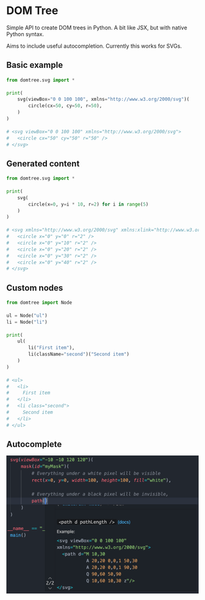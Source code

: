 # DOM Tree

Simple API to create DOM trees in Python. 
A bit like JSX, but with native Python syntax.

Aims to include useful autocompletion. Currently this works for SVGs.

## Basic example
```python
from domtree.svg import *

print(
    svg(viewBox="0 0 100 100", xmlns="http://www.w3.org/2000/svg")(
        circle(cx=50, cy=50, r=50),
    )
)

# <svg viewBox="0 0 100 100" xmlns="http://www.w3.org/2000/svg">
#   <circle cx="50" cy="50" r="50" />
# </svg>
```


## Generated content

```python
from domtree.svg import *

print(
    svg(
        circle(x=0, y=i * 10, r=2) for i in range(5)
    )
)

# <svg xmlns="http://www.w3.org/2000/svg" xmlns:xlink="http://www.w3.org/1999/xlink" version="1.1">
#   <circle x="0" y="0" r="2" />
#   <circle x="0" y="10" r="2" />
#   <circle x="0" y="20" r="2" />
#   <circle x="0" y="30" r="2" />
#   <circle x="0" y="40" r="2" />
# </svg>
```

## Custom nodes
```python
from domtree import Node

ul = Node("ul")
li = Node("li")

print(
    ul(
        li("First item"), 
        li(className="second")("Second item")
    )
)

# <ul>
#   <li>
#     First item
#   </li>
#   <li class="second">
#     Second item
#   </li>
# </ul>
```

## Autocomplete

![Autocomplete demo](./docs/autocomplete-demo.png)